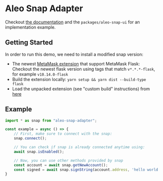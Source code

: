 # Aleo Snap Adapter

Checkout [the documentation]() and the `packages/aleo-snap-ui` for an implementation example.

## Getting Started

In order to run this demo, we need to install a modified snap version:

- The newest [MetaMask extension](https://github.com/MetaMask/metamask-extension) that support MetaMask Flask: Checkout
  the newest flask version using tags that match `v*.*.*-flask`, for example `v10.14.0-flask`
- Build the extension locally: `yarn setup && yarn dist --build-type flask`
- Load the unpacked extension (see "custom build" instructions)
  from [here](https://github.com/MetaMask/metamask-extension/tree/eth-denver-2022#other-docs)

## Example

```typescript
import * as snap from "aleo-snap-adapter";

const example = async () => {
    // First, make sure to connect with the snap:
    snap.connect();

    // You can check if snap is already connected anytime using:
    await snap.isEnabled();

    // Now, you can use other methods provided by snap
    const account = await snap.getNewAccount();
    const signed = await snap.signString(account.address, 'hello world!');
}
```

